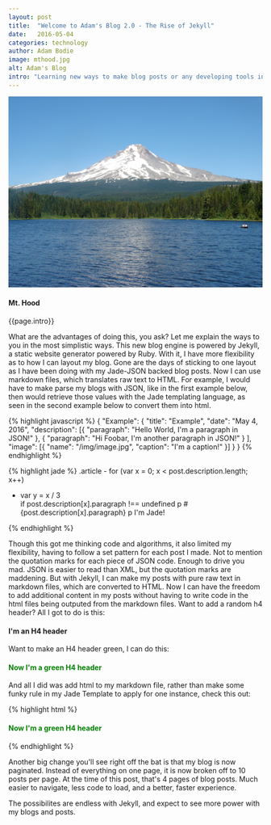 ```yaml
---
layout: post
title:  "Welcome to Adam's Blog 2.0 - The Rise of Jekyll"
date:   2016-05-04
categories: technology
author: Adam Bodie
image: mthood.jpg
alt: Adam's Blog
intro: "Learning new ways to make blog posts or any developing tools in general is something I have always enjoyed.  It's something encouraged by IBM, the parent company I work for.  With that said, I am revamping my blog post as its own entity, rather than part of the Express framework I'm using for Bodie Web Design."
---
```

<div class="article">
<div class="blog-pic" style="float: left">
		<img src="/img/mthood.jpg" data-toggle="tooltip" title="Mt. Hood" class="image block img-responsive">
		<h4>Mt. Hood</h4>
</div>
<p>{{page.intro}}</p>

<p>What are the advantages of doing this, you ask?  Let me explain the ways to you in the most simplistic ways.  This new blog engine is powered by Jekyll, a static website generator powered by Ruby.  With it, I have more flexibility as to how I can layout my blog.  Gone are the days of sticking to one layout as I have been doing with my Jade-JSON backed blog posts.  Now I can use markdown files, which translates raw text to HTML.  For example, I would have to make parse my blogs with JSON, like in the first example below, then would retrieve those values with the Jade templating language, as seen in the second example below to convert them into html.</p>

{% highlight javascript %}
{
	"Example": {
        "title": "Example",
        "date": "May 4, 2016",
        "description": [{
                "paragraph": "Hello World, I'm a paragraph in JSON!"
            }, {
                "paragraph": "Hi Foobar, I'm another paragraph in JSON!"
            }
        ],
        "image": [{
                "name": "/img/image.jpg",
                "caption": "I'm a caption!"
            }]
    }
}
{% endhighlight %}

{% highlight jade %}
.article
	- for (var x = 0; x < post.description.length; x++)
   - var y = x / 3       
   	if post.description[x].paragraph !== undefined
      	p #{post.description[x].paragraph}
      	p I'm Jade!
         
{% endhighlight %}

<p>Though this got me thinking code and algorithms, it also limited my flexibility, having to follow a set pattern for each post I made.  Not to mention the quotation marks for each piece of JSON code.  Enough to drive you mad.  JSON is easier to read than XML, but the quotation marks are maddening.  But with Jekyll, I can make my posts with pure raw text in markdown files, which are converted to HTML.  Now I can have the freedom to add additional content in my posts without having to write code in the html files being outputed from the markdown files.  Want to add a random h4 header?  All I got to do is this:</p>
<h4> I'm an H4 header </h4>

<p> Want to make an H4 header green, I can do this:</p>
<h4 style="color: green"> Now I'm a green H4 header</h4>
<p> And all I did was add html to my markdown file, rather than make some funky rule in my Jade Template to apply for one instance, check this out:</p>
{% highlight html %}
<h4 style="color: green"> Now I'm a green H4 header</h4>   
{% endhighlight %}
<p>Another big change you'll see right off the bat is that my blog is now paginated.  Instead of everything on one page, it is now broken off to 10 posts per page.  At the time of this post, that's 4 pages of blog posts.  Much easier to navigate, less code to load, and a better, faster experience.</p>
<p>The possibilites are endless with Jekyll, and expect to see more power with my blogs and posts.</p>
</div>